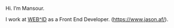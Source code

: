 

Hi. I’m Mansour.

I work at [WEB^ID](https://www.web-id.fr/) as a Front End Developer. (https://www.jason.af/).

